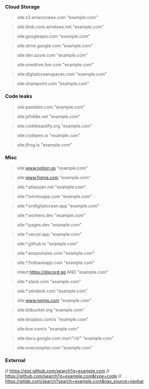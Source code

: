 ### Cloud Storage

> site:s3.amazonaws.com "example.com"

> site:blob.core.windows.net "example.com"

> site:googleapis.com "example.com"

> site:drive.google.com "example.com"

> site:dev.azure.com "example.com"

> site:onedrive.live.com "example.com"

> site:digitaloceanspaces.com "example.com"

> site:sharepoint.com "example.com"

### Code leaks

> site:pastebin.com "example.com"

> site:jsfiddle.net "example.com"

> site:codebeautify.org "example.com"

> site:codepen.io "example.com"

> site:jfrog.io "example.com"

### Misc
> site:www.notion.so "example.com"

> site:www.figma.com "example.com"

> site:*.atlassian.net "example.com"

> site:*.herokuapp.com "example.com"

> site:*.ondigitalocean.app "example.com"

> site:*.workers.dev "example.com"

> site:*.pages.dev "example.com"

> site:*.vercel.app "example.com"

> site:*.github.io "example.com"

> site:*.amazonaws.com "example.com"

> site:*.firebaseapp.com "example.com"

> intext:https://discord.gg AND "example.com"

> site:*.slack.com "example.com"

> site:*.zendesk.com "example.com"

> site:www.npmjs.com "example.com"

> site:bitbucket.org "example.com"

> site:dropbox.com/s "example.com"

> site:box.com/s "example.com"

> site:docs.google.com inurl:"/d/" "example.com"

> site:onecompiler.com "example.com"

### External

// https://gist.github.com/search?q=example.com
// https://github.com/search?q=example.com&type=code
// https://gitlab.com/search?search=example.com&nav_source=navbar
